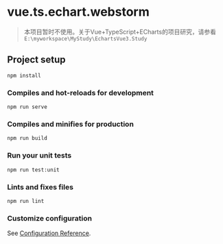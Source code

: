 # vue.ts.echart.webstorm

> 本项目暂时不使用。关于Vue+TypeScript+ECharts的项目研究，请参看
`E:\myworkspace\MyStudy\EchartsVue3.Study`


## Project setup
```
npm install
```

### Compiles and hot-reloads for development
```
npm run serve
```

### Compiles and minifies for production
```
npm run build
```

### Run your unit tests
```
npm run test:unit
```

### Lints and fixes files
```
npm run lint
```

### Customize configuration
See [Configuration Reference](https://cli.vuejs.org/config/).
